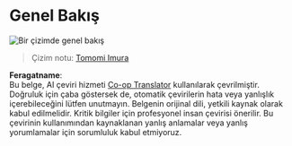 <!--
CO_OP_TRANSLATOR_METADATA:
{
  "original_hash": "5fef1a0b22498d7188959e2a2cb08af7",
  "translation_date": "2025-08-26T07:18:43+00:00",
  "source_file": "lessons/README.md",
  "language_code": "tr"
}
-->
# Genel Bakış

![Bir çizimde genel bakış](../../../translated_images/ai-overview.0857791951d19500d0ef8b803d77110c738dcafc52306e6d68724742cd4af167.tr.png)

> Çizim notu: [Tomomi Imura](https://twitter.com/girlie_mac)

**Feragatname**:  
Bu belge, AI çeviri hizmeti [Co-op Translator](https://github.com/Azure/co-op-translator) kullanılarak çevrilmiştir. Doğruluk için çaba göstersek de, otomatik çevirilerin hata veya yanlışlık içerebileceğini lütfen unutmayın. Belgenin orijinal dili, yetkili kaynak olarak kabul edilmelidir. Kritik bilgiler için profesyonel insan çevirisi önerilir. Bu çevirinin kullanımından kaynaklanan yanlış anlamalar veya yanlış yorumlamalar için sorumluluk kabul etmiyoruz.